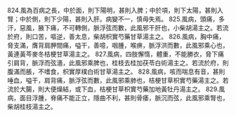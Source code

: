824.風為百病之長，中於面，則下陽明，甚則入脾；中於項，則下太陽，甚則入腎；中於側，則下少陽，甚則入肝。病變不一，慎毋失焉。
825.風病，頭痛，多汗，惡風，腋下痛，不可轉側，脈浮弦而數，此風邪干肝也，小柴胡湯主之。若流於府，則口苦，嘔逆，善太息，柴胡枳實芍藥甘草湯主之。
826.風病，胸中痛，脅支滿，膺背肩胛間痛，嗌干，善噫，咽腫，喉痹，脈浮洪而數，此風邪乘心也，黃連黃芩麥冬桔梗甘草湯主之。
827.風病，四肢懈惰，體重，不能勝衣，脅下痛引肩背，脈浮而弦濇，此風邪乘脾也，桂枝去桂加茯苓白術湯主之。若流於府，則腹滿而脹，不嗜食，枳實厚樸白術甘草湯主之。
828.風病，咳而喘息有音，甚則唾血，嗌干，肩背痛，脈浮弦而數，此風邪乘肺也，桔梗甘草枳實芍藥湯主之。若流於大腸，則大便燥結，或下血，桔梗甘草枳實芍藥加地黃牡丹湯主之。
829.風病，面目浮腫，脊痛不能正立，隱曲不利，甚則骨痿，脈沉而弦，此風邪乘腎也，柴胡桂枝湯主之。